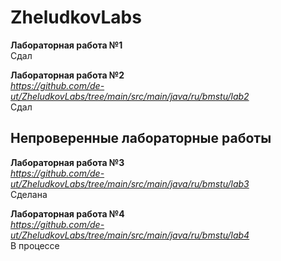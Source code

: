 # ZheludkovLabs  
  
**Лабораторная работа №1**  
Сдал  
  
**Лабораторная работа №2**  
*https://github.com/de-ut/ZheludkovLabs/tree/main/src/main/java/ru/bmstu/lab2*  
Сдал  
  
## Непроверенные лабораторные работы  
  
**Лабораторная работа №3**  
*https://github.com/de-ut/ZheludkovLabs/tree/main/src/main/java/ru/bmstu/lab3*  
Сделана  
  
**Лабораторная работа №4**  
*https://github.com/de-ut/ZheludkovLabs/tree/main/src/main/java/ru/bmstu/lab4*  
В процессе  
